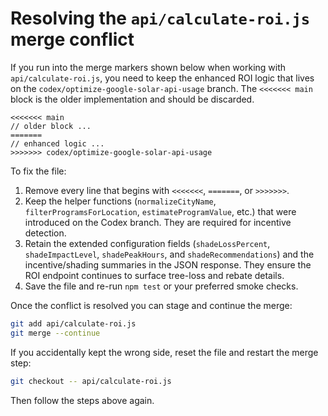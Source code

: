 # Resolving the `api/calculate-roi.js` merge conflict

If you run into the merge markers shown below when working with `api/calculate-roi.js`,
you need to keep the enhanced ROI logic that lives on the `codex/optimize-google-solar-api-usage`
branch. The `<<<<<<< main` block is the older implementation and should be discarded.

```
<<<<<<< main
// older block ...
=======
// enhanced logic ...
>>>>>>> codex/optimize-google-solar-api-usage
```

To fix the file:

1. Remove every line that begins with `<<<<<<<`, `=======`, or `>>>>>>>`.
2. Keep the helper functions (`normalizeCityName`, `filterProgramsForLocation`,
   `estimateProgramValue`, etc.) that were introduced on the Codex branch. They are required for
   incentive detection.
3. Retain the extended configuration fields (`shadeLossPercent`, `shadeImpactLevel`,
   `shadePeakHours`, and `shadeRecommendations`) and the incentive/shading summaries in the
   JSON response. They ensure the ROI endpoint continues to surface tree-loss and rebate details.
4. Save the file and re-run `npm test` or your preferred smoke checks.

Once the conflict is resolved you can stage and continue the merge:

```bash
git add api/calculate-roi.js
git merge --continue
```

If you accidentally kept the wrong side, reset the file and restart the merge step:

```bash
git checkout -- api/calculate-roi.js
```

Then follow the steps above again.
